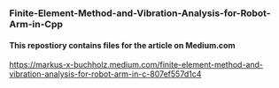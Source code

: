 ### Finite-Element-Method-and-Vibration-Analysis-for-Robot-Arm-in-Cpp

#### This repostiory contains files for the article on Medium.com
https://markus-x-buchholz.medium.com/finite-element-method-and-vibration-analysis-for-robot-arm-in-c-807ef557d1c4
